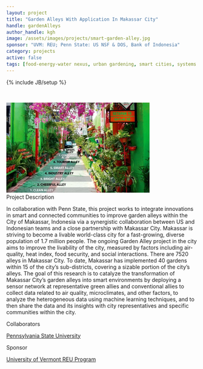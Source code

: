 ```yaml
---
layout: project
title: "Garden Alleys With Application In Makassar City"
handle: gardenAlleys
author_handle: kgh
image: /assets/images/projects/smart-garden-alley.jpg
sponsor: "UVM: REU; Penn State: US NSF & DOS, Bank of Indonesia"
category: projects
active: false
tags: [food-energy-water nexus, urban gardening, smart cities, systems thinking]
---
```

{% include JB/setup %}

&nbsp;

<img src="/assets/images/projects/smart-garden-alley.jpg" alt="Makassar, Indonesia Garden Alleys" style="width:75%;"/>

<div class="bigspacer"></div>
<div class="head">Project Description</div>
<div class="spacer"></div>

In collaboration with Penn State, this project works to integrate innovations in smart and connected communities to improve garden alleys within the City of Makassar, Indonesia via a synergistic collaboration between US and Indonesian teams and a close partnership with Makassar City. Makassar is striving to become a livable world-class city for a fast-growing, diverse population of 1.7 million people. The ongoing Garden Alley project in the city aims to improve the livability of the city, measured by factors including air-quality, heat index, food security, and social interactions. There are 7520 alleys in Makassar City. To date, Makassar has implemented 40 gardens within 15 of the city’s sub-districts, covering a sizable portion of the city’s alleys. The goal of this research is to catalyze the transformation of Makassar City’s garden alleys into smart environments by deploying a sensor network at representative green allies and conventional allies to collect data related to air quality, microclimates, and other factors, to analyze the heterogeneous data using machine learning techniques, and to then share the data and its insights with city representatives and specific communities within the city.

<div class="bigspacer"></div>
<div class="head">Collaborators</div>
<div class="spacer"></div>

[Pennsylvania State University](https://sites.psu.edu/sbslab/research/city/smart-garden-alleys/)

<div class="bigspacer"></div>
<div class="head">Sponsor</div>
<div class="spacer"></div>

[University of Vermont REU Program](https://www.uvm.edu/cems/undergraduate-research)



